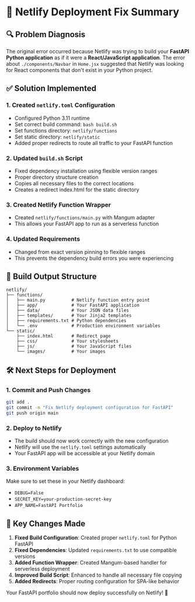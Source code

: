 # 🚀 Netlify Deployment Fix Summary

## 🔍 Problem Diagnosis
The original error occurred because Netlify was trying to build your **FastAPI Python application** as if it were a **React/JavaScript application**. The error about `./components/Navbar` in `Home.jsx` suggested that Netlify was looking for React components that don't exist in your Python project.

## ✅ Solution Implemented

### 1. **Created `netlify.toml` Configuration**
- Configured Python 3.11 runtime
- Set correct build command: `bash build.sh`
- Set functions directory: `netlify/functions`
- Set static directory: `netlify/static`
- Added proper redirects to route all traffic to your FastAPI function

### 2. **Updated `build.sh` Script**
- Fixed dependency installation using flexible version ranges
- Proper directory structure creation
- Copies all necessary files to the correct locations
- Creates a redirect index.html for the static directory

### 3. **Created Netlify Function Wrapper**
- Created `netlify/functions/main.py` with Mangum adapter
- This allows your FastAPI app to run as a serverless function

### 4. **Updated Requirements**
- Changed from exact version pinning to flexible ranges
- This prevents the dependency build errors you were experiencing

## 📁 Build Output Structure
```
netlify/
├── functions/
│   ├── main.py          # Netlify function entry point
│   ├── app/             # Your FastAPI application
│   ├── data/            # Your JSON data files
│   ├── templates/       # Your Jinja2 templates
│   ├── requirements.txt # Python dependencies
│   └── .env             # Production environment variables
└── static/
    ├── index.html       # Redirect page
    ├── css/             # Your stylesheets
    ├── js/              # Your JavaScript files
    └── images/          # Your images
```

## 🛠 Next Steps for Deployment

### 1. **Commit and Push Changes**
```bash
git add .
git commit -m "Fix Netlify deployment configuration for FastAPI"
git push origin main
```

### 2. **Deploy to Netlify**
- The build should now work correctly with the new configuration
- Netlify will use the `netlify.toml` settings automatically
- Your FastAPI app will be accessible at your Netlify domain

### 3. **Environment Variables**
Make sure to set these in your Netlify dashboard:
- `DEBUG=False`
- `SECRET_KEY=your-production-secret-key`
- `APP_NAME=FastAPI Portfolio`

## 🎯 Key Changes Made

1. **Fixed Build Configuration**: Created proper `netlify.toml` for Python FastAPI
2. **Fixed Dependencies**: Updated `requirements.txt` to use compatible versions
3. **Added Function Wrapper**: Created Mangum-based handler for serverless deployment
4. **Improved Build Script**: Enhanced to handle all necessary file copying
5. **Added Redirects**: Proper routing configuration for SPA-like behavior

Your FastAPI portfolio should now deploy successfully on Netlify! 🎉
